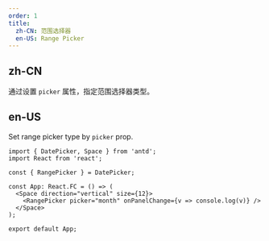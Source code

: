 ```yaml
---
order: 1
title:
  zh-CN: 范围选择器
  en-US: Range Picker
---
```


## zh-CN

通过设置 `picker` 属性，指定范围选择器类型。

## en-US

Set range picker type by `picker` prop.

```tsx
import { DatePicker, Space } from 'antd';
import React from 'react';

const { RangePicker } = DatePicker;

const App: React.FC = () => (
  <Space direction="vertical" size={12}>
    <RangePicker picker="month" onPanelChange={v => console.log(v)} />
  </Space>
);

export default App;
```
